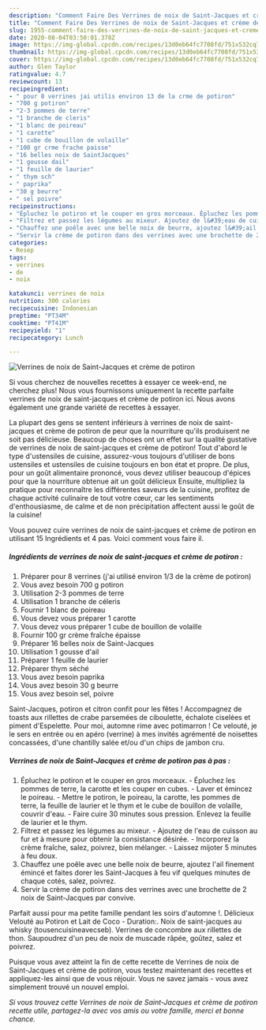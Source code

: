 ```yaml
---
description: "Comment Faire Des Verrines de noix de Saint-Jacques et crème de potiron"
title: "Comment Faire Des Verrines de noix de Saint-Jacques et crème de potiron"
slug: 1955-comment-faire-des-verrines-de-noix-de-saint-jacques-et-creme-de-potiron
date: 2020-08-04T03:50:01.378Z
image: https://img-global.cpcdn.com/recipes/13d0eb64fc7708fd/751x532cq70/verrines-de-noix-de-saint-jacques-et-creme-de-potiron-photo-principale-de-la-recette.jpg
thumbnail: https://img-global.cpcdn.com/recipes/13d0eb64fc7708fd/751x532cq70/verrines-de-noix-de-saint-jacques-et-creme-de-potiron-photo-principale-de-la-recette.jpg
cover: https://img-global.cpcdn.com/recipes/13d0eb64fc7708fd/751x532cq70/verrines-de-noix-de-saint-jacques-et-creme-de-potiron-photo-principale-de-la-recette.jpg
author: Glen Taylor
ratingvalue: 4.7
reviewcount: 13
recipeingredient:
- " pour 8 verrines jai utilis environ 13 de la crme de potiron"
- "700 g potiron"
- "2-3 pommes de terre"
- "1 branche de cleris"
- "1 blanc de poireau"
- "1 carotte"
- "1 cube de bouillon de volaille"
- "100 gr crme frache paisse"
- "16 belles noix de SaintJacques"
- "1 gousse dail"
- "1 feuille de laurier"
- " thym sch"
- " paprika"
- "30 g beurre"
- " sel poivre"
recipeinstructions:
- "Épluchez le potiron et le couper en gros morceaux. Épluchez les pommes de terre, la carotte et les couper en cubes. Laver et émincez le poireau. Mettre le potiron, le poireau, la carotte, les pommes de terre, la feuille de laurier et le thym et le cube de bouillon de volaille, couvrir d&#39;eau. Faire cuire 30 minutes sous pression. Enlevez la feuille de laurier et le thym."
- "Filtrez et passez les légumes au mixeur. Ajoutez de l&#39;eau de cuisson au fur et à mesure pour obtenir la consistance désirée. Incorporez la crème fraîche, salez, poivrez, bien mélanger. Laissez mijoter 5 minutes à feu doux."
- "Chauffez une poêle avec une belle noix de beurre, ajoutez l&#39;ail finement émincé et faites dorer les Saint-Jacques à feu vif quelques minutes de chaque cotés, salez, poivrez."
- "Servir la crème de potiron dans des verrines avec une brochette de 2 noix de Saint-Jacques par convive."
categories:
- Resep
tags:
- verrines
- de
- noix

katakunci: verrines de noix 
nutrition: 300 calories
recipecuisine: Indonesian
preptime: "PT34M"
cooktime: "PT41M"
recipeyield: "1"
recipecategory: Lunch

---
```



![Verrines de noix de Saint-Jacques et crème de potiron](https://img-global.cpcdn.com/recipes/13d0eb64fc7708fd/751x532cq70/verrines-de-noix-de-saint-jacques-et-creme-de-potiron-photo-principale-de-la-recette.jpg)

Si vous cherchez de nouvelles recettes à essayer ce week-end, ne cherchez plus! Nous vous fournissons uniquement la recette parfaite verrines de noix de saint-jacques et crème de potiron ici. Nous avons également une grande variété de recettes à essayer.

La plupart des gens se sentent inférieurs à verrines de noix de saint-jacques et crème de potiron de peur que la nourriture qu'ils produisent ne soit pas délicieuse. Beaucoup de choses ont un effet sur la qualité gustative de verrines de noix de saint-jacques et crème de potiron! Tout d'abord le type d'ustensiles de cuisine, assurez-vous toujours d'utiliser de bons ustensiles et ustensiles de cuisine toujours en bon état et propre. De plus, pour un goût alimentaire prononcé, vous devez utiliser beaucoup d'épices pour que la nourriture obtenue ait un goût délicieux Ensuite, multipliez la pratique pour reconnaître les différentes saveurs de la cuisine, profitez de chaque activité culinaire de tout votre cœur, car les sentiments d'enthousiasme, de calme et de non précipitation affectent aussi le goût de la cuisine!

<!--inarticleads1-->

Vous pouvez cuire verrines de noix de saint-jacques et crème de potiron en utilisant 15 Ingrédients et 4 pas. Voici comment vous faire il.

##### Ingrédients de verrines de noix de saint-jacques et crème de potiron :

1. Préparer  pour 8 verrines (j&#39;ai utilisé environ 1/3 de la crème de potiron)
1. Vous avez besoin 700 g potiron
1. Utilisation 2-3 pommes de terre
1. Utilisation 1 branche de céleris
1. Fournir 1 blanc de poireau
1. Vous devez vous préparer 1 carotte
1. Vous devez vous préparer 1 cube de bouillon de volaille
1. Fournir 100 gr crème fraîche épaisse
1. Préparer 16 belles noix de Saint-Jacques
1. Utilisation 1 gousse d&#39;ail
1. Préparer 1 feuille de laurier
1. Préparer  thym séché
1. Vous avez besoin  paprika
1. Vous avez besoin 30 g beurre
1. Vous avez besoin  sel, poivre


Saint-Jacques, potiron et citron confit pour les fêtes ! Accompagnez de toasts aux rillettes de crabe parsemées de ciboulette, échalote ciselées et piment d&#39;Espelette. Pour moi, automne rime avec potimarron ! Ce velouté, je le sers en entrée ou en apéro (verrine) à mes invités agrémenté de noisettes concassées, d&#39;une chantilly salée et/ou d&#39;un chips de jambon cru. 

<!--inarticleads2-->

##### Verrines de noix de Saint-Jacques et crème de potiron pas à pas :

1. Épluchez le potiron et le couper en gros morceaux. - Épluchez les pommes de terre, la carotte et les couper en cubes. - Laver et émincez le poireau. - Mettre le potiron, le poireau, la carotte, les pommes de terre, la feuille de laurier et le thym et le cube de bouillon de volaille, couvrir d&#39;eau. - Faire cuire 30 minutes sous pression. Enlevez la feuille de laurier et le thym.
1. Filtrez et passez les légumes au mixeur. - Ajoutez de l&#39;eau de cuisson au fur et à mesure pour obtenir la consistance désirée. - Incorporez la crème fraîche, salez, poivrez, bien mélanger. - Laissez mijoter 5 minutes à feu doux.
1. Chauffez une poêle avec une belle noix de beurre, ajoutez l&#39;ail finement émincé et faites dorer les Saint-Jacques à feu vif quelques minutes de chaque cotés, salez, poivrez.
1. Servir la crème de potiron dans des verrines avec une brochette de 2 noix de Saint-Jacques par convive.


Parfait aussi pour ma petite famille pendant les soirs d&#39;automne !. Délicieux Velouté au Potiron et Lait de Coco - Duration:. Noix de saint-jacques au whisky (tousencuisineavecseb). Verrines de concombre aux rillettes de thon. Saupoudrez d&#39;un peu de noix de muscade râpée, goûtez, salez et poivrez. 

<!--inarticleads1-->

<p>
Puisque vous avez atteint la fin de cette recette de Verrines de noix de Saint-Jacques et crème de potiron, vous testez maintenant des recettes et appliquez-les ainsi que de vous réjouir. Vous ne savez jamais - vous avez simplement trouvé un nouvel emploi.
</p>

<p>
<i>Si vous trouvez cette Verrines de noix de Saint-Jacques et crème de potiron recette utile, partagez-la avec vos amis ou votre famille, merci et bonne chance.</i>
</p>
